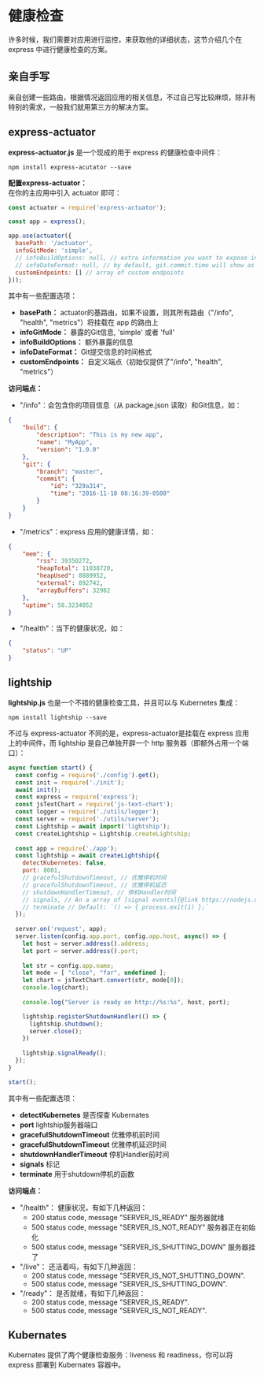 # 健康检查

许多时候，我们需要对应用进行监控，来获取他的详细状态，这节介绍几个在 express 中进行健康检查的方案。

## 亲自手写

亲自创建一些路由，根据情况返回应用的相关信息，不过自己写比较麻烦，除非有特别的需求，一般我们就用第三方的解决方案。

## express-actuator

**express-actuator.js** 是一个现成的用于 express 的健康检查中间件：
```shell
npm install express-acutator --save
```

**配置express-actuator：**  
在你的主应用中引入 actuator 即可：
```javascript
const actuator = require('express-actuator');

const app = express();

app.use(actuator({
  basePath: '/actuator',
  infoGitMode: 'simple',
  // infoBuildOptions: null, // extra information you want to expose in the build object. Requires an object.
  // infoDateFormat: null, // by default, git.commit.time will show as is defined in git.properties. If infoDateFormat is defined, moment will format git.commit.time. See https://momentjs.com/docs/#/displaying/format/.
  customEndpoints: [] // array of custom endpoints
}));
```
其中有一些配置选项：
- **basePath：** actuator的基路由，如果不设置，则其所有路由（"/info", "health", "metrics"）将挂载在 app 的路由上
- **infoGitMode：** 暴露的Git信息, 'simple' 或者 'full'
- **infoBuildOptions：** 额外暴露的信息
- **infoDateFormat：** Git提交信息的时间格式
- **customEndpoints：** 自定义端点（初始仅提供了"/info", "health", "metrics"）

**访问端点：**

- "/info"：会包含你的项目信息（从 package.json 读取）和Git信息，如：
```json
{
    "build": {
        "description": "This is my new app",
        "name": "MyApp",
        "version": "1.0.0"
    },
    "git": {
        "branch": "master",
        "commit": {
            "id": "329a314",
            "time": "2016-11-18 08:16:39-0500"
        }
    }
}
```
- "/metrics"：express 应用的健康详情，如：
```json
{
    "mem": {
        "rss": 39350272,
        "heapTotal": 11038720,
        "heapUsed": 8889952,
        "external": 892742,
        "arrayBuffers": 32982
    },
    "uptime": 58.3234052
}
```
- "/health"：当下的健康状况，如：
```json
{
    "status": "UP"
}
```

## lightship

**lightship.js** 也是一个不错的健康检查工具，并且可以与 Kubernetes 集成：
```shell
npm install lightship --save
```

不过与 express-actuator 不同的是，express-actuator是挂载在 express 应用上的中间件，而 lightship 是自己单独开辟一个 http 服务器（即额外占用一个端口）：
```javascript
async function start() {
  const config = require('./config').get();
  const init = require('./init');
  await init();
  const express = require('express');
  const jsTextChart = require('js-text-chart');
  const logger = require('./utils/logger');
  const server = require('./utils/server');
  const Lightship = await import('lightship');
  const createLightship = Lightship.createLightship;
  
  const app = require('./app');
  const lightship = await createLightship({
    detectKubernetes: false,
    port: 8081,
    // gracefulShutdownTimeout, // 优雅停机时间
    // gracefulShutdownTimeout, // 优雅停机延迟
    // shutdownHandlerTimeout, // 停机Handler时间
    // signals, // An a array of [signal events]{@link https://nodejs.org/api/process.html#process_signal_events}. Default: [SIGTERM].
    // terminate // Default: `() => { process.exit(1) };`
  });
  
  server.on('request', app);
  server.listen(config.app.port, config.app.host, async() => {
    let host = server.address().address;
    let port = server.address().port;
  
    let str = config.app.name;
    let mode = [ "close", "far", undefined ];
    let chart = jsTextChart.convert(str, mode[0]);
    console.log(chart);
  
    console.log("Server is ready on http://%s:%s", host, port);

    lightship.registerShutdownHandler(() => {
      lightship.shutdown();
      server.close();
    })
    
    lightship.signalReady();
  });
}

start();
```

其中有一些配置选项：
- **detectKubernetes** 是否探查 Kubernates
- **port** lightship服务器端口
- **gracefulShutdownTimeout** 优雅停机前时间
- **gracefulShutdownTimeout** 优雅停机延迟时间
- **shutdownHandlerTimeout** 停机Handler前时间
- **signals** 标记
- **terminate** 用于shutdown停机的函数

**访问端点：**
- "/health"： 健康状况，有如下几种返回：
  + 200 status code, message "SERVER_IS_READY" 服务器就绪
  + 500 status code, message "SERVER_IS_NOT_READY" 服务器正在初始化
  + 500 status code, message "SERVER_IS_SHUTTING_DOWN" 服务器挂了
- "/live"： 还活着吗，有如下几种返回：
  + 200 status code, message "SERVER_IS_NOT_SHUTTING_DOWN".
  + 500 status code, message "SERVER_IS_SHUTTING_DOWN".
- "/ready"： 是否就绪，有如下几种返回：
  + 200 status code, message "SERVER_IS_READY".
  + 500 status code, message "SERVER_IS_NOT_READY".
  
## Kubernates

Kubernates 提供了两个健康检查服务：liveness 和 readiness，你可以将 express 部署到 Kubernates 容器中。